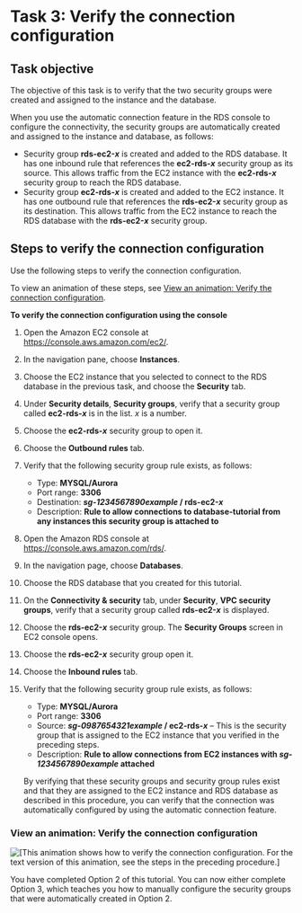 # Task 3: Verify the connection configuration<a name="option2-task3-verify-connection-configuration"></a>

## Task objective<a name="option2-task3-verify-connection-configuration-task-objective"></a>

The objective of this task is to verify that the two security groups were created and assigned to the instance and the database\.

When you use the automatic connection feature in the RDS console to configure the connectivity, the security groups are automatically created and assigned to the instance and database, as follows:
+ Security group **rds\-ec2\-*x*** is created and added to the RDS database\. It has one inbound rule that references the **ec2\-rds\-*x*** security group as its source\. This allows traffic from the EC2 instance with the **ec2\-rds\-*x*** security group to reach the RDS database\.
+ Security group **ec2\-rds\-*x*** is created and added to the EC2 instance\. It has one outbound rule that references the **rds\-ec2\-*x*** security group as its destination\. This allows traffic from the EC2 instance to reach the RDS database with the **rds\-ec2\-*x*** security group\.

## Steps to verify the connection configuration<a name="option2-task3-verify-connection-configuration-steps"></a>

Use the following steps to verify the connection configuration\.

To view an animation of these steps, see [View an animation: Verify the connection configuration](#option2-task3-verify-automatic-connection-animation)\.

**To verify the connection configuration using the console**

1. Open the Amazon EC2 console at [https://console\.aws\.amazon\.com/ec2/](https://console.aws.amazon.com/ec2/)\.

1. In the navigation pane, choose **Instances**\.

1. Choose the EC2 instance that you selected to connect to the RDS database in the previous task, and choose the **Security** tab\.

1. Under **Security details**, **Security groups**, verify that a security group called **ec2\-rds\-*x*** is in the list\. *x* is a number\.

1. Choose the **ec2\-rds\-*x*** security group to open it\.

1. Choose the **Outbound rules** tab\.

1. Verify that the following security group rule exists, as follows:
   + Type: **MYSQL/Aurora**
   + Port range: **3306**
   + Destination: ***sg\-1234567890example* / rds\-ec2\-*x***
   + Description: **Rule to allow connections to **database\-tutorial** from any instances this security group is attached to**

1. Open the Amazon RDS console at [https://console\.aws\.amazon\.com/rds/](https://console.aws.amazon.com/rds/)\.

1. In the navigation page, choose **Databases**\.

1. Choose the RDS database that you created for this tutorial\.

1. On the **Connectivity & security** tab, under **Security**, **VPC security groups**, verify that a security group called **rds\-ec2\-*x*** is displayed\.

1. Choose the **rds\-ec2\-*x*** security group\. The **Security Groups** screen in EC2 console opens\.

1. Choose the **rds\-ec2\-*x*** security group open it\.

1. Choose the **Inbound rules** tab\.

1. Verify that the following security group rule exists, as follows:
   + Type: **MYSQL/Aurora**
   + Port range: **3306**
   + Source: ***sg\-0987654321example* / ec2\-rds\-*x*** – This is the security group that is assigned to the EC2 instance that you verified in the preceding steps\.
   + Description: **Rule to allow connections from EC2 instances with *sg\-1234567890example* attached**

   By verifying that these security groups and security group rules exist and that they are assigned to the EC2 instance and RDS database as described in this procedure, you can verify that the connection was automatically configured by using the automatic connection feature\.

### View an animation: Verify the connection configuration<a name="option2-task3-verify-automatic-connection-animation"></a>

![\[This animation shows how to verify the connection configuration. For the text version of this animation, see the steps in the preceding procedure.\]](http://docs.aws.amazon.com/AWSEC2/latest/WindowsGuide/images/tutorial-verify-automatic-connection.gif)

You have completed Option 2 of this tutorial\. You can now either complete Option 3, which teaches you how to manually configure the security groups that were automatically created in Option 2\.